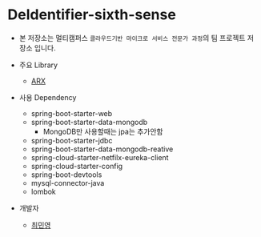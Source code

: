# DeIdentifier-sixth-sense
- 본 저장소는 멀티캠퍼스 `클라우드기반 마이크로 서비스 전문가 과정`의 팀 프로젝트 저장소 입니다.
- 주요 Library
    - [ARX](https://github.com/arx-deidentifier/arx)
- 사용 Dependency
    - spring-boot-starter-web
    - spring-boot-starter-data-mongodb
        - MongoDB만 사용할때는 jpa는 추가안함
    - spring-boot-starter-jdbc
    - spring-boot-starter-data-mongodb-reative
    - spring-cloud-starter-netfilx-eureka-client
    - spring-cloud-starter-config
    - spring-boot-devtools
    - mysql-connector-java
    - lombok
    
- 개발자
    - [최민영](https://github.com/griffinGC)
    